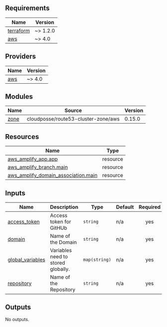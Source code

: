 <!-- BEGIN_TF_DOCS -->
## Requirements

| Name | Version |
|------|---------|
| <a name="requirement_terraform"></a> [terraform](#requirement\_terraform) | ~> 1.2.0 |
| <a name="requirement_aws"></a> [aws](#requirement\_aws) | ~> 4.0 |

## Providers

| Name | Version |
|------|---------|
| <a name="provider_aws"></a> [aws](#provider\_aws) | ~> 4.0 |

## Modules

| Name | Source | Version |
|------|--------|---------|
| <a name="module_zone"></a> [zone](#module\_zone) | cloudposse/route53-cluster-zone/aws | 0.15.0 |

## Resources

| Name | Type |
|------|------|
| [aws_amplify_app.app](https://registry.terraform.io/providers/hashicorp/aws/latest/docs/resources/amplify_app) | resource |
| [aws_amplify_branch.main](https://registry.terraform.io/providers/hashicorp/aws/latest/docs/resources/amplify_branch) | resource |
| [aws_amplify_domain_association.main](https://registry.terraform.io/providers/hashicorp/aws/latest/docs/resources/amplify_domain_association) | resource |

## Inputs

| Name | Description | Type | Default | Required |
|------|-------------|------|---------|:--------:|
| <a name="input_access_token"></a> [access\_token](#input\_access\_token) | Access token for GitHUb | `string` | n/a | yes |
| <a name="input_domain"></a> [domain](#input\_domain) | Name of the Domain | `string` | n/a | yes |
| <a name="input_global_variables"></a> [global\_variables](#input\_global\_variables) | Variables need to stored globally. | `map(string)` | n/a | yes |
| <a name="input_repository"></a> [repository](#input\_repository) | Name of the Repository | `string` | n/a | yes |

## Outputs

No outputs.
<!-- END_TF_DOCS -->